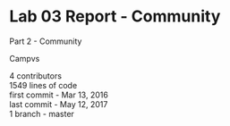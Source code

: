 # Lab 03 Report - Community

Part 2 - Community

Campvs

4 contributors \
1549 lines of code \
first commit - Mar 13, 2016 \
last commit - May 12, 2017 \
1 branch - master

